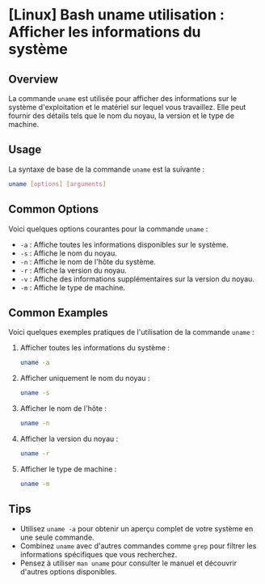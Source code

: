 # [Linux] Bash uname utilisation : Afficher les informations du système

## Overview
La commande `uname` est utilisée pour afficher des informations sur le système d'exploitation et le matériel sur lequel vous travaillez. Elle peut fournir des détails tels que le nom du noyau, la version et le type de machine.

## Usage
La syntaxe de base de la commande `uname` est la suivante :

```bash
uname [options] [arguments]
```

## Common Options
Voici quelques options courantes pour la commande `uname` :

- `-a` : Affiche toutes les informations disponibles sur le système.
- `-s` : Affiche le nom du noyau.
- `-n` : Affiche le nom de l'hôte du système.
- `-r` : Affiche la version du noyau.
- `-v` : Affiche des informations supplémentaires sur la version du noyau.
- `-m` : Affiche le type de machine.

## Common Examples
Voici quelques exemples pratiques de l'utilisation de la commande `uname` :

1. Afficher toutes les informations du système :
   ```bash
   uname -a
   ```

2. Afficher uniquement le nom du noyau :
   ```bash
   uname -s
   ```

3. Afficher le nom de l'hôte :
   ```bash
   uname -n
   ```

4. Afficher la version du noyau :
   ```bash
   uname -r
   ```

5. Afficher le type de machine :
   ```bash
   uname -m
   ```

## Tips
- Utilisez `uname -a` pour obtenir un aperçu complet de votre système en une seule commande.
- Combinez `uname` avec d'autres commandes comme `grep` pour filtrer les informations spécifiques que vous recherchez.
- Pensez à utiliser `man uname` pour consulter le manuel et découvrir d'autres options disponibles.